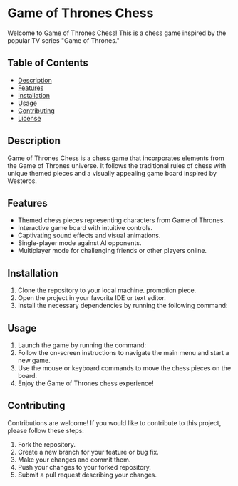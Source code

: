 # Game of Thrones Chess

Welcome to Game of Thrones Chess! This is a chess game inspired by the popular TV series "Game of Thrones."

## Table of Contents
- [Description](#description)
- [Features](#features)
- [Installation](#installation)
- [Usage](#usage)
- [Contributing](#contributing)
- [License](#license)

## Description
Game of Thrones Chess is a chess game that incorporates elements from the Game of Thrones universe. It follows the traditional rules of chess with unique themed pieces and a visually appealing game board inspired by Westeros.

## Features
- Themed chess pieces representing characters from Game of Thrones.
- Interactive game board with intuitive controls.
- Captivating sound effects and visual animations.
- Single-player mode against AI opponents.
- Multiplayer mode for challenging friends or other players online.

## Installation
1. Clone the repository to your local machine.
promotion piece.
2. Open the project in your favorite IDE or text editor.
3. Install the necessary dependencies by running the following command:

## Usage
1. Launch the game by running the command:
2. Follow the on-screen instructions to navigate the main menu and start a new game.
3. Use the mouse or keyboard commands to move the chess pieces on the board.
4. Enjoy the Game of Thrones chess experience!

## Contributing
Contributions are welcome! If you would like to contribute to this project, please follow these steps:
1. Fork the repository.
2. Create a new branch for your feature or bug fix.
3. Make your changes and commit them.
4. Push your changes to your forked repository.
5. Submit a pull request describing your changes.



